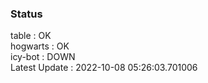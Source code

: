 ### Status


table : OK  
hogwarts : OK  
icy-bot : DOWN  
Latest Update : 2022-10-08 05:26:03.701006
